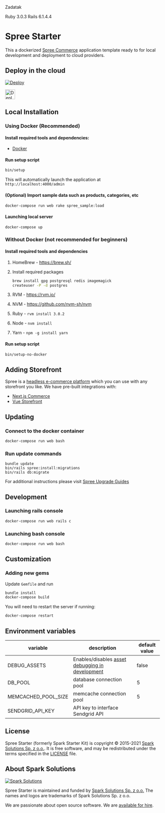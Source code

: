 Zadatak 

Ruby 3.0.3
Rails 6.1.4.4




# Spree Starter

This a dockerized [Spree Commerce](https://spreecommerce.org) application template ready to for local development and deployment to cloud providers.

## Deploy in the cloud

[![Deploy](https://www.herokucdn.com/deploy/button.svg)](https://heroku.com/deploy)

<a href="https://render.com/deploy?repo=https://github.com/spree/spree_starter/tree/main">
  <img src="https://render.com/images/deploy-to-render-button.svg" alt="Deploy to Render" height=32>
</a>

## Local Installation

### Using Docker (Recommended)
#### Install required tools and dependencies:

  * [Docker](https://www.docker.com/community-edition#/download)

#### Run setup script

```bash
bin/setup
```

This will automatically launch the application at `http://localhost:4000/admin`

#### (Optional) Import sample data such as products, categories, etc

```bash
docker-compose run web rake spree_sample:load
```

#### Launching local server

```bash
docker-compose up
```

### Without Docker (not recommended for beginners)

#### Install required tools and dependencies

1. HomeBrew - https://brew.sh/
2. Install required packages

      ```bash
      brew install gpg postgresql redis imagemagick
      createuser -P -d postgres
      ```

3. RVM - https://rvm.io/
4. NVM - https://github.com/nvm-sh/nvm
5. Ruby - `rvm install 3.0.2`
6. Node - `nvm install`
7. Yarn - `npm -g install yarn`

#### Run setup script

```bash
bin/setup-no-docker
```

## Adding Storefront

Spree is a [headless e-commerce platform](https://dev-docs.spreecommerce.org/getting-started/headless-commerce) which you can use with any storefront you like. We have pre-built integrations with:

* [Next.js Commerce](https://dev-docs.spreecommerce.org/storefronts/next.js-commerce)
* [Vue Storefront](https://dev-docs.spreecommerce.org/storefronts/vue-storefront)

## Updating

### Connect to the docker container
```bash
docker-compose run web bash
```

### Run update commands

```
bundle update
bin/rails spree:install:migrations
bin/rails db:migrate
```

For additional instructions please visit [Spree Upgrade Guides](https://dev-docs.spreecommerce.org/upgrades)

## Development

### Launching rails console

```bash
docker-compose run web rails c
```

### Launching bash console

```bash
docker-compose run web bash
```

## Customization
### Adding new gems

Update `Gemfile` and run

```bash
bundle install
docker-compose build
```

You will need to restart the server if running:

```bash
docker-compose restart
```

## Environment variables

| variable | description | default value |
|---|---|---|
| DEBUG_ASSETS | Enables/disables [asset debugging in development](https://guides.rubyonrails.org/asset_pipeline.html#turning-debugging-off) | false |
| DB_POOL | database connection pool | 5 |
| MEMCACHED_POOL_SIZE | memcache connection pool | 5 |
| SENDGRID_API_KEY | API key to interface Sendgrid API | |

## License

Spree Starter (formerly Spark Starter Kit) is copyright © 2015-2021
[Spark Solutions Sp. z o.o.][spark]. It is free software,
and may be redistributed under the terms specified in the
[LICENSE](LICENSE.md) file.

## About Spark Solutions

[![Spark Solutions](http://sparksolutions.co/wp-content/uploads/2015/01/logo-ss-tr-221x100.png)][spark]

Spree Starter is maintained and funded by [Spark Solutions Sp. z o.o.](http://sparksolutions.co?utm_source=github)
The names and logos are trademarks of Spark Solutions Sp. z o.o.

We are passionate about open source software.
We are [available for hire][spark].

[spark]:http://sparksolutions.co?utm_source=github
